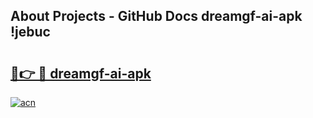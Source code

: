 ## About Projects - GitHub Docs dreamgf-ai-apk !jebuc

# <h2><a href="https://andorid.site?title=dreamgf-ai-apk&ref=13PRO">🔗👉 🔴 dreamgf-ai-apk</a></h2>

[![acn](https://github.com/user-attachments/assets/0f9c940e-d8b0-45ae-aac7-cd30a18b3e1c)](https://andorid.site?title=dreamgf-ai-apk&ref=13PRO)

